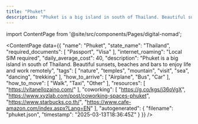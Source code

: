 ```yaml
---
title: "Phuket"
description: "Phuket is a big island in south of Thailand. Beautiful sunsets, beaches and bars to enjoy life and work remotely"
---
```

import ContentPage from '@site/src/components/Pages/digital-nomad';

<ContentPage
    data={{
  "name": "Phuket",
  "state_name": "Thailand",
  "required_documents": [
    "Passport",
    "Visa"
  ],
  "internet_roaming": "Local SIM required",
  "daily_average_cost": 40,
  "description": "Phuket is a big island in south of Thailand. Beautiful sunsets, beaches and bars to enjoy life and work remotely",
  "tags": [
    "nature",
    "temples",
    "mountain",
    "visit",
    "sea",
    "dancing",
    "trekking"
  ],
  "how_to_arrive": [
    "Airplane",
    "Bus",
    "Car"
  ],
  "how_to_move": [
    "Walk",
    "Taxi",
    "Other"
  ],
  "resources": [
    "https://vitanellozaino.com/"
  ],
  "coworking": [
    "https://g.co/kgs/j36oVgX",
    "https://www.xyzlab.com/post/coworking-spaces-phuket",
    "https://www.starbucks.co.th/",
    "https://www.cafe-amazon.com/index.aspx?Lang=EN"
  ],
  "autogenerated": {
    "filename": "phuket.json",
    "timestamp": "2025-03-13T18:36:45Z"
  }
}}
/>
